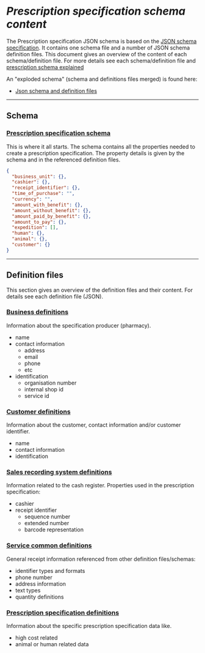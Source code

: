 # **_Prescription specification schema content_**

The Prescription specification JSON schema is based on the [JSON schema specification](https://json-schema.org/). It contains one schema file and a number of JSON schema definition files. This document gives an overview of the content of each schema/definition file. For more details see each schema/definition file and [prescription schema explained](./prescription-schema-description.md)

An "exploded schema" (schema and definitions files merged) is found here:

- [Json schema and definition files](../../../schemas/json/prescription/v1.0.json)

---

## Schema

### [Prescription specification schema](../../../schemas/json/prescription/v1.0/prescription-specification-schema.json)

This is where it all starts. The schema contains all the properties needed to create a prescription specification. The property details is given by the schema and in the referenced definition files.

```json
{
  "business_unit": {},
  "cashier": {},
  "receipt_identifier": {},
  "time_of_purchase": "",
  "currency": "",
  "amount_with_benefit": {},
  "amount_without_benefit": {},  
  "amount_paid_by_benefit": {},
  "amount_to_pay": {},
  "expedition": [],
  "human": {},
  "animal": {},
  "customer": {}
}
```

---

## Definition files

This section gives an overview of the definition files and their content. For details see each definition file (JSON).

### [Business definitions](../../../schemas/json/retail/v1.0/business-definitions.json)

Information about the specification producer (pharmacy).

- name
- contact information
  - address
  - email
  - phone
  - etc
- identification
  - organisation number
  - internal shop id
  - service id

### [Customer definitions](../../../schemas/json/prescription/v1.0/customer-definitions.json)

Information about the customer, contact information and/or customer identifier.

- name
- contact information
- identification

### [Sales recording system definitions](../../../schemas/json/retail/v1.0/sales-recording-system-definitions.json)

Information related to the cash register. Properties used in the prescription specification:

- cashier
- receipt identifier
  - sequence number
  - extended number
  - barcode representation

### [Service common definitions](../../../schemas/json/retail/v1.0/service-common-definitions.json)

General receipt information referenced from other definition files/schemas:

- identifier types and formats
- phone number
- address information
- text types
- quantity definitions

### [Prescription specification definitions](../../../schemas/json/prescription/v1.0/prescription-specification-definitions.json)

Information about the specific prescription specification data like.

- high cost related
- animal or human related data